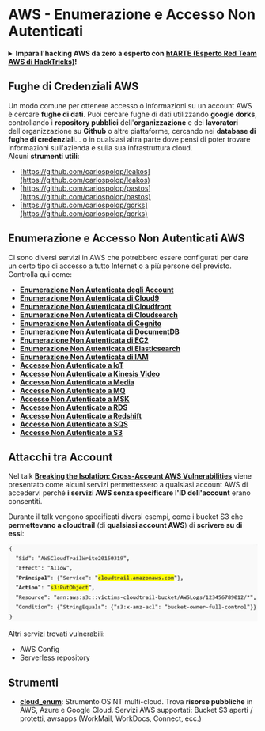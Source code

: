# AWS - Enumerazione e Accesso Non Autenticati

<details>

<summary><strong>Impara l'hacking AWS da zero a esperto con</strong> <a href="https://training.hacktricks.xyz/courses/arte"><strong>htARTE (Esperto Red Team AWS di HackTricks)</strong></a><strong>!</strong></summary>

Altri modi per supportare HackTricks:

* Se vuoi vedere la tua **azienda pubblicizzata su HackTricks** o **scaricare HackTricks in PDF** controlla i [**PIANI DI ABBONAMENTO**](https://github.com/sponsors/carlospolop)!
* Ottieni il [**merchandising ufficiale di PEASS & HackTricks**](https://peass.creator-spring.com)
* Scopri [**La Famiglia PEASS**](https://opensea.io/collection/the-peass-family), la nostra collezione di [**NFT esclusivi**](https://opensea.io/collection/the-peass-family)
* **Unisciti al** 💬 [**gruppo Discord**](https://discord.gg/hRep4RUj7f) o al [**gruppo telegram**](https://t.me/peass) o **seguici** su **Twitter** 🐦 [**@hacktricks\_live**](https://twitter.com/hacktricks\_live)**.**
* **Condividi i tuoi trucchi di hacking inviando PR ai** [**HackTricks**](https://github.com/carlospolop/hacktricks) e [**HackTricks Cloud**](https://github.com/carlospolop/hacktricks-cloud) repos di Github.

</details>

## Fughe di Credenziali AWS

Un modo comune per ottenere accesso o informazioni su un account AWS è cercare **fughe di dati**. Puoi cercare fughe di dati utilizzando **google dorks**, controllando i **repository pubblici** dell'**organizzazione** e dei **lavoratori** dell'organizzazione su **Github** o altre piattaforme, cercando nei **database di fughe di credenziali**... o in qualsiasi altra parte dove pensi di poter trovare informazioni sull'azienda e sulla sua infrastruttura cloud.\
Alcuni **strumenti utili**:

* [https://github.com/carlospolop/leakos](https://github.com/carlospolop/leakos)
* [https://github.com/carlospolop/pastos](https://github.com/carlospolop/pastos)
* [https://github.com/carlospolop/gorks](https://github.com/carlospolop/gorks)

## Enumerazione e Accesso Non Autenticati AWS

Ci sono diversi servizi in AWS che potrebbero essere configurati per dare un certo tipo di accesso a tutto Internet o a più persone del previsto. Controlla qui come:

* [**Enumerazione Non Autenticata degli Account**](aws-accounts-unauthenticated-enum.md)
* [**Enumerazione Non Autenticata di Cloud9**](https://github.com/carlospolop/hacktricks-cloud/blob/master/pentesting-cloud/aws-security/aws-unauthenticated-enum-access/broken-reference/README.md)
* [**Enumerazione Non Autenticata di Cloudfront**](aws-cloudfront-unauthenticated-enum.md)
* [**Enumerazione Non Autenticata di Cloudsearch**](https://github.com/carlospolop/hacktricks-cloud/blob/master/pentesting-cloud/aws-security/aws-unauthenticated-enum-access/broken-reference/README.md)
* [**Enumerazione Non Autenticata di Cognito**](aws-cognito-unauthenticated-enum.md)
* [**Enumerazione Non Autenticata di DocumentDB**](aws-documentdb-enum.md)
* [**Enumerazione Non Autenticata di EC2**](aws-ec2-unauthenticated-enum.md)
* [**Enumerazione Non Autenticata di Elasticsearch**](aws-elasticsearch-unauthenticated-enum.md)
* [**Enumerazione Non Autenticata di IAM**](aws-iam-and-sts-unauthenticated-enum.md)
* [**Accesso Non Autenticato a IoT**](aws-iot-unauthenticated-enum.md)
* [**Accesso Non Autenticato a Kinesis Video**](aws-kinesis-video-unauthenticated-enum.md)
* [**Accesso Non Autenticato a Media**](aws-media-unauthenticated-enum.md)
* [**Accesso Non Autenticato a MQ**](aws-mq-unauthenticated-enum.md)
* [**Accesso Non Autenticato a MSK**](aws-msk-unauthenticated-enum.md)
* [**Accesso Non Autenticato a RDS**](aws-rds-unauthenticated-enum.md)
* [**Accesso Non Autenticato a Redshift**](aws-redshift-unauthenticated-enum.md)
* [**Accesso Non Autenticato a SQS**](aws-sqs-unauthenticated-enum.md)
* [**Accesso Non Autenticato a S3**](aws-s3-unauthenticated-enum.md)

## Attacchi tra Account

Nel talk [**Breaking the Isolation: Cross-Account AWS Vulnerabilities**](https://www.youtube.com/watch?v=JfEFIcpJ2wk) viene presentato come alcuni servizi permettessero a qualsiasi account AWS di accedervi perché **i servizi AWS senza specificare l'ID dell'account** erano consentiti.

Durante il talk vengono specificati diversi esempi, come i bucket S3 che **permettevano a cloudtrail** (di **qualsiasi account AWS**) di **scrivere su di essi**:

![](<../../../.gitbook/assets/image (260).png>)

Altri servizi trovati vulnerabili:

* AWS Config
* Serverless repository

## Strumenti

* [**cloud\_enum**](https://github.com/initstring/cloud\_enum): Strumento OSINT multi-cloud. Trova **risorse pubbliche** in AWS, Azure e Google Cloud. Servizi AWS supportati: Bucket S3 aperti / protetti, awsapps (WorkMail, WorkDocs, Connect, ecc.)
